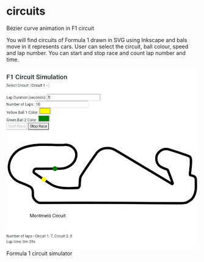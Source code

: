 # circuits
Bézier curve animation in F1 circuit 

You will find circuits of Formula 1 drawn in SVG using Inkscape and bals move in it represents cars. 
User can select the circuit, ball colour, speed and lap number.
You can start and stop race and count lap number and time.

![alt text](https://github.com/drfperez/circuits/raw/main/circuit.jpg)
Formula 1 circuit simulator 
